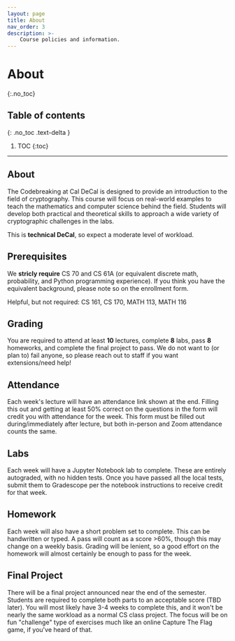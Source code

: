 ```yaml
---
layout: page
title: About
nav_order: 3
description: >-
    Course policies and information.
---
```


# About
{:.no_toc}

## Table of contents
{: .no_toc .text-delta }

1. TOC
{:toc}

---

## About

The Codebreaking at Cal DeCal is designed to provide an introduction to the field of cryptography. This course will focus on real-world examples to teach the mathematics and computer science behind the field. Students will develop both practical and theoretical skills to approach a wide variety of cryptographic challenges in the labs.

This is **technical DeCal**, so expect a moderate level of workload.
## Prerequisites
We **stricly require** CS 70 and CS 61A (or equivalent discrete math, probability, and Python programming experience). If you think you have the equivalent background, 
please note so on the enrollment form.

Helpful, but not required: CS 161, CS 170, MATH 113, MATH 116

## Grading
You are required to attend at least **10** lectures, complete **8** labs, pass **8** homeworks, and complete the final project to pass. We do not want to (or plan to) fail anyone, so please reach out to staff if you want extensions/need help!

## Attendance
Each week's lecture will have an attendance link shown at the end. Filling this out and getting at least 50% correct on the questions in the form will credit you with attendance for the week. This form must be filled out during/immediately after lecture, but both in-person and Zoom attendance counts the same.

## Labs
Each week will have a Jupyter Notebook lab to complete. These are entirely autograded, with no hidden tests. Once you have passed all the local tests, submit them to Gradescope per the notebook instructions to receive credit for that week.

## Homework
Each week will also have a short problem set to complete. This can be handwritten or typed. A pass will count as a score >60%, though this may change on a weekly basis. Grading will be lenient, so a good effort on the homework will almost certainly be enough to pass for the week.

## Final Project
There will be a final project announced near the end of the semester. Students are required to complete both parts to an acceptable score (TBD later). You will most likely have 3-4 weeks to complete this, and it won't be nearly the same workload as a normal CS class project. The focus will be on fun "challenge" type of exercises much like an online Capture The Flag game, if you've heard of that.